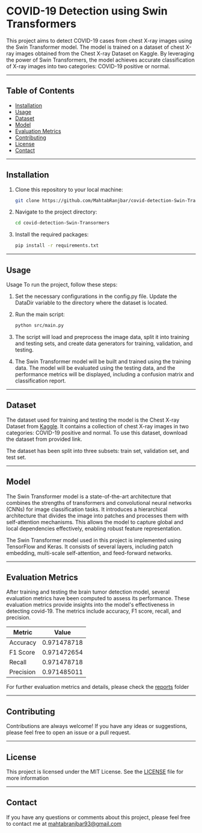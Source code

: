 # COVID-19 Detection  using Swin Transformers
This project aims to detect COVID-19 cases from chest X-ray images using the Swin Transformer model. The model is trained on a dataset of chest X-ray images obtained from the Chest X-ray Dataset on Kaggle. By leveraging the power of Swin Transformers, the model achieves accurate classification of X-ray images into two categories: COVID-19 positive or normal.



---- 
## Table of Contents

- [Installation](#installation)
- [Usage](#usage)
- [Dataset](#dataset)
- [Model](#model)
- [Evaluation Metrics](#evaluation-metrics)
- [Contributing](#contributing)
- [License](#license)
- [Contact](#contact)
---

## Installation
1. Clone this repository to your local machine:

   ```sh
   git clone https://github.com/MahtabRanjbar/covid-detection-Swin-Transormers.git
   ```

2. Navigate to the project directory:

   ```sh
   cd covid-detection-Swin-Transormers 

   ```

3. Install the required packages:

    ```sh
    pip install -r requirements.txt
    ```
---
## Usage

Usage
To run the project, follow these steps:

1. Set the necessary configurations in the config.py file. Update the DataDir variable to the directory where the dataset is located.

2. Run the main script:
    ```sh
    python src/main.py
    ```
3. The script will load and preprocess the image data, split it into training and testing sets, and create data generators for training, validation, and testing.

4. The Swin Transformer model will be built and trained using the training data. The model will be evaluated using the testing data, and the performance metrics will be displayed, including a confusion matrix and classification report.


 <!--- 6. for ease of use and not installing all neccessary packages and having no conflict, you can see the  [notebook](notebooks/braintumordetection.ipynb) of project/ ---> 


---
## Dataset
The dataset used for training and testing the model is the Chest X-ray Dataset from [Kaggle](https://www.kaggle.com/datasets/andyczhao/covidx-cxr2). It contains a collection of chest X-ray images in two categories: COVID-19 positive and normal. To use this dataset, download the dataset from provided link.

The dataset has been split into three subsets: train set, validation set, and test set.

----
## Model

The Swin Transformer model is a state-of-the-art architecture that combines the strengths of transformers and convolutional neural networks (CNNs) for image classification tasks. It introduces a hierarchical architecture that divides the image into patches and processes them with self-attention mechanisms. This allows the model to capture global and local dependencies effectively, enabling robust feature representation.

The Swin Transformer model used in this project is implemented using TensorFlow and Keras. It consists of several layers, including patch embedding, multi-scale self-attention, and feed-forward networks.

---
## Evaluation Metrics
After training and testing the brain tumor detection model, several evaluation metrics have been computed to assess its performance. These evaluation metrics provide insights into the model's effectiveness in detecting covid-19. The metrics include accuracy, F1 score, recall, and precision.

| Metric     |    Value     |
|------------|--------------|
| Accuracy   | 0.971478718  |
| F1 Score   | 0.971472654  |
| Recall     | 0.971478718  |
| Precision  | 0.971485011  |

For further evaluation metrics and details, please check the [reports](reports/)  folder

---
## Contributing
Contributions are always welcome! If you have any ideas or suggestions, please feel free to open an issue or a pull request.

--- 
## License
This project is licensed under the MIT License. See the [LICENSE](LICENSE) file for more information

---
## Contact
If you have any questions or comments about this project, please feel free to contact me at mahtabranjbar93@gmail.com








